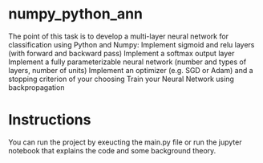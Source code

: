 # numpy_python_ann
The point of this task is to develop a multi-layer neural network for classification using Python and Numpy:  Implement sigmoid and relu layers (with forward and backward pass) Implement a softmax output layer Implement a fully parameterizable neural network (number and types of layers, number of units) Implement an optimizer (e.g. SGD or Adam) and a stopping criterion of your choosing Train your Neural Network using backpropagation

# Instructions
You can run the project by exeucting the main.py file or run the jupyter notebook that explains the code and some background theory.
